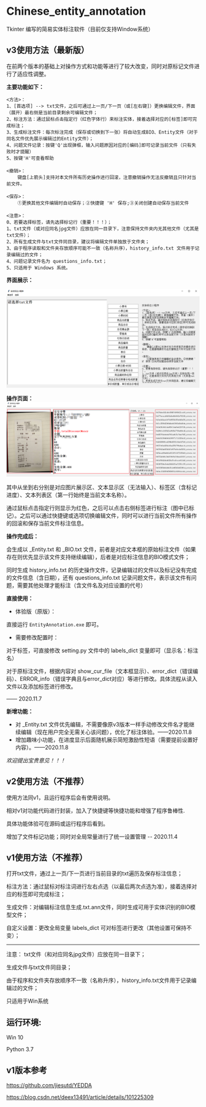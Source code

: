 # Chinese_entity_annotation

Tkinter 编写的简易实体标注软件（目前仅支持Window系统）

## v3使用方法（最新版）

在前两个版本的基础上对操作方式和功能等进行了较大改变，同时对原标记文件进行了适应性调整。

**主要功能如下：**

```data
<方法>：
1、[首选项] --> txt文件，之后可通过上一页/下一页（或[左右键]）更换编辑文件，界面（展开）最右侧是当前目录剩余可编辑文件；
2、标注方法：通过鼠标点击指定行（红色字体行）来标注实体，接着选择对应的[标签]即可完成标注；
3、生成标注文件：每次标注完成（保存或切换到下一张）将自动生成BIO、Entity文件（对于同名文件优先展示编辑过的Entity文件）；
4、问题文件记录：按键'Q'出现弹框，输入问题原因对应的[编码]即可记录当前文件（只有失败时才提醒）
5、按键'H'可查看帮助

<撤销>：
    键盘[上箭头]支持对本文件所有历史操作进行回滚，注意撤销操作无法反撤销且只针对当前文件。
    
<保存>：
    ①更换其他文件编辑时自动保存；②快捷键 'H' 保存;③关闭创建自动保存当前文件

<注意>：
0、若要选择标签，请先选择标记行（重要！！！）；
1、txt文件（或对应同名jpg文件）应放在同一目录下，注意保持文件夹内无其他文件（尤其是txt文件）；
2、所有生成文件与txt文件同目录，建议将编辑文件单独放于文件夹；
3、由于程序读取和文件夹存放顺序可能不一致（名称升序），history_info.txt 文件用于记录编辑过的文件；
4、问题记录文件名为 questions_info.txt；
5、只适用于 Windows 系统。
```

**界面展示：**

![1604731038941](https://github.com/dhwgithub/Chinese_entity_annotation/blob/main/img/1604731038941.png)

**操作页面：**
![1604731322373](https://github.com/dhwgithub/Chinese_entity_annotation/blob/main/img/1604731322373.png)

其中从坐到右分别是对应图片展示区、文本显示区（无法输入）、标签区（含标记进度）、文本列表区（第一行始终是当前文本名称）。

通过鼠标点击指定行则显示为红色，之后可以点击右侧标签进行标注（图中已标记）。之后可以通过快捷键或选项切换编辑文件，同时可以进行当前文件所有操作的回滚和保存当前文件标注信息。

**操作完成后：**

会生成以 _Entity.txt 和 _BIO.txt 文件，前者是对应文本框的原始标注文件（如果存在则优先显示该文件支持继续编辑），后者是对应标注信息的BIO模式文件；

同时生成 history_info.txt 的历史操作文件，记录编辑过的文件以及标记没有完成的文件信息（含日期），还有 questions_info.txt 记录问题文件，表示该文件有问题，需要其他处理才能标注（含文件名及对应设置的代号）

**直接使用：**

- 体验版（原版）：

直接运行 ```EntityAnnotation.exe``` 即可。

- 需要修改配置时：

对于标签，可直接修改 setting.py 文件中的 labels_dict 变量即可（显示名：标注名）

对于原标注文件，根据内容对 show_cur_file（文本框显示）、error_dict（错误编码）、ERROR_info（错误字典且与error_dict对应）等进行修改。具体流程从读入文件以及添加标签进行修改。

—— 2020.11.7

**新增功能：**

- 对 _Entity.txt 文件优先编辑，不需要像原v3版本一样手动修改文件名才能继续编辑（现在用户完全无需关心该问题），优化了标注体验。——2020.11.8
- 增加趣味小功能，在进度显示后面随机展示简短激励性短语（需要提前设置好内容）。——2020.11.8

*欢迎提出宝贵意见！！！*

## v2使用方法（不推荐）

使用方法同v1，且运行程序后会有使用说明。

相对v1对功能代码进行封装，加入了快捷键等快捷功能和增强了程序鲁棒性.

具体功能体验可在源码或运行程序后看到。



增加了文件标记功能；同时对全局常量进行了统一设置管理 -- 2020.11.4

## v1使用方法（不推荐）

打开txt文件，通过上一页/下一页进行当前目录的txt遍历及保存标注信息；

标注方法：通过鼠标对标注词进行左右点选（以最后两次点选为准），接着选择对应的标签即可完成标注；

生成文件：对编辑标注信息生成.txt.ann文件，同时生成可用于实体识别的BIO模型文件；

自定义设置：更改全局变量 labels_dict 可对标签进行更改（其他设置可保持不变）；

---

注意：
txt文件（和对应同名jpg文件）应放在同一目录下；

生成文件与txt文件同目录；

由于程序和文件夹存放顺序不一致（名称升序），history_info.txt文件用于记录编辑过的文件；

只适用于Win系统
    

## 运行环境:

Win 10

Python 3.7

## v1版本参考

https://github.com/jiesutd/YEDDA

https://blog.csdn.net/deex13491/article/details/101225309
